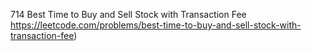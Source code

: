 714 Best Time to Buy and Sell Stock with Transaction Fee https://leetcode.com/problems/best-time-to-buy-and-sell-stock-with-transaction-fee)